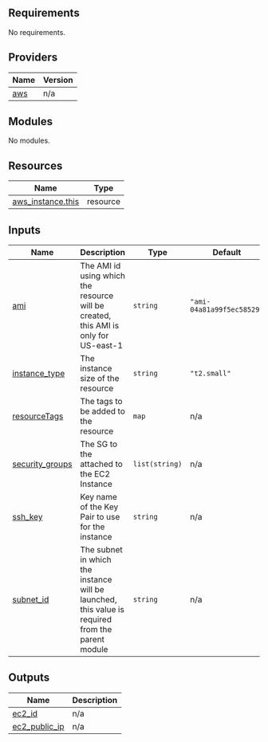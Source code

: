 <!-- BEGIN_TF_DOCS -->
## Requirements

No requirements.

## Providers

| Name | Version |
|------|---------|
| <a name="provider_aws"></a> [aws](#provider\_aws) | n/a |

## Modules

No modules.

## Resources

| Name | Type |
|------|------|
| [aws_instance.this](https://registry.terraform.io/providers/hashicorp/aws/latest/docs/resources/instance) | resource |

## Inputs

| Name | Description | Type | Default | Required |
|------|-------------|------|---------|:--------:|
| <a name="input_ami"></a> [ami](#input\_ami) | The AMI id using which the resource will be created, this AMI is only for US-east-1 | `string` | `"ami-04a81a99f5ec58529"` | no |
| <a name="input_instance_type"></a> [instance\_type](#input\_instance\_type) | The instance size of the resource | `string` | `"t2.small"` | no |
| <a name="input_resourceTags"></a> [resourceTags](#input\_resourceTags) | The tags to be added to the resource | `map` | n/a | yes |
| <a name="input_security_groups"></a> [security\_groups](#input\_security\_groups) | The SG to the attached to the EC2 Instance | `list(string)` | n/a | yes |
| <a name="input_ssh_key"></a> [ssh\_key](#input\_ssh\_key) | Key name of the Key Pair to use for the instance | `string` | n/a | yes |
| <a name="input_subnet_id"></a> [subnet\_id](#input\_subnet\_id) | The subnet in which the instance will be launched, this value is required from the parent module | `string` | n/a | yes |

## Outputs

| Name | Description |
|------|-------------|
| <a name="output_ec2_id"></a> [ec2\_id](#output\_ec2\_id) | n/a |
| <a name="output_ec2_public_ip"></a> [ec2\_public\_ip](#output\_ec2\_public\_ip) | n/a |
<!-- END_TF_DOCS -->
